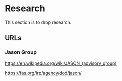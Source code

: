 Research
=============

This section is to drop research.


URLs
-------

### Jason Group

https://en.wikipedia.org/wiki/JASON_(advisory_group)

https://fas.org/irp/agency/dod/jason/


